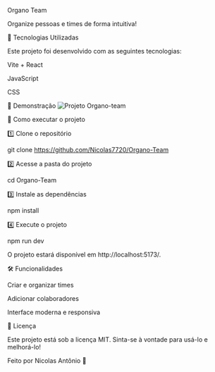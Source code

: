Organo Team

Organize pessoas e times de forma intuitiva!

🚀 Tecnologias Utilizadas

Este projeto foi desenvolvido com as seguintes tecnologias:

Vite + React

JavaScript

CSS

📸 Demonstração
![Projeto Organo-team](https://github.com/user-attachments/assets/86d2eb8d-c002-4606-87aa-4d5702078099)

📂 Como executar o projeto

1️⃣ Clone o repositório

git clone https://github.com/Nicolas7720/Organo-Team

2️⃣ Acesse a pasta do projeto

cd Organo-Team

3️⃣ Instale as dependências

npm install

4️⃣ Execute o projeto

npm run dev

O projeto estará disponível em http://localhost:5173/.

🛠 Funcionalidades

Criar e organizar times

Adicionar colaboradores

Interface moderna e responsiva

📜 Licença

Este projeto está sob a licença MIT. Sinta-se à vontade para usá-lo e melhorá-lo!

Feito por Nicolas Antônio 🚀

